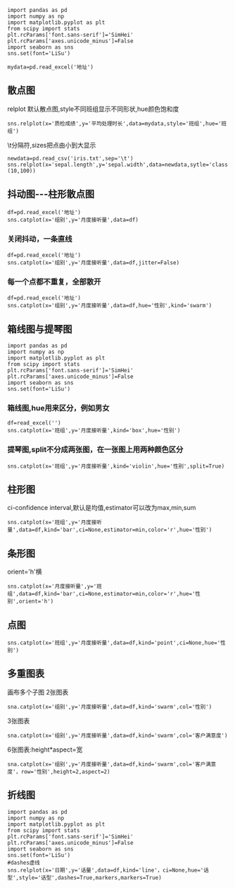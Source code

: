     import pandas as pd
    import numpy as np
    import matplotlib.pyplot as plt
    from scipy import stats
    plt.rcParams['font.sans-serif']='SimHei'
    plt.rcParams['axes.unicode_minus']=False
    import seaborn as sns
    sns.set(font='LiSu')

    mydata=pd.read_excel('地址')

## 散点图

relplot 默认散点图,style不同班组显示不同形状,hue颜色饱和度

    sns.relplot(x='质检成绩',y='平均处理时长',data=mydata,style='班组',hue='班组')

\t分隔符,sizes把点由小到大显示

    newdata=pd.read_csv('iris.txt',sep='\t')
    sns.relplot(x='sepal.length',y='sepal.width',data=newdata,sytle='class',hue='class',sizes=(10,100))


## 抖动图---柱形散点图

    df=pd.read_excel('地址')
    sns.catplot(x='组别',y='月度接听量',data=df)

### 关闭抖动，一条直线

    df=pd.read_excel('地址')
    sns.catplot(x='组别',y='月度接听量',data=df,jitter=False)
    
### 每一个点都不重复，全部散开

    df=pd.read_excel('地址')
    sns.catplot(x='组别',y='月度接听量',data=df,hue='性别',kind='swarm')
    
## 箱线图与提琴图

    import pandas as pd
    import numpy as np
    import matplotlib.pyplot as plt
    from scipy import stats
    plt.rcParams['font.sans-serif']='SimHei'
    plt.rcParams['axes.unicode_minus']=False
    import seaborn as sns
    sns.set(font='LiSu')
    
### 箱线图,hue用来区分，例如男女
    df=read_excel('')
    sns.catplot(x='班组',y='月度接听量',kind='box',hue='性别')
### 提琴图,split不分成两张图，在一张图上用两种颜色区分
    sns.catplot(x='班组',y='月度接听量',kind='violin',hue='性别',split=True)
    
## 柱形图

ci-confidence interval,默认是均值,estimator可以改为max,min,sum

    sns.catplot(x='班组',y='月度接听量',data=df,kind='bar',ci=None,estimator=min,color='r',hue='性别')
    
## 条形图
orient='h'横

    sns.catplot(x='月度接听量',y='班组',data=df,kind='bar',ci=None,estimator=min,color='r',hue='性别',orient='h')
    
## 点图

    sns.catplot(x='班组',y='月度接听量',data=df,kind='point',ci=None,hue='性别')
    
## 多重图表
画布多个子图
2张图表

    sna.catplot(x='组别',y='月度接听量',data=df,kind='swarm',col='性别')
    
3张图表

    sna.catplot(x='组别',y='月度接听量',data=df,kind='swarm',col='客户满意度')
    
6张图表:height*aspect=宽
    
    sna.catplot(x='组别',y='月度接听量',data=df,kind='swarm',col='客户满意度'，row='性别',height=2,aspect=2)
    
## 折线图

    import pandas as pd
    import numpy as np
    import matplotlib.pyplot as plt
    from scipy import stats
    plt.rcParams['font.sans-serif']='SimHei'
    plt.rcParams['axes.unicode_minus']=False
    import seaborn as sns
    sns.set(font='LiSu')
    #dashes虚线
    sns.relplot(x='日期',y='话量',data=df,kind='line'，ci=None,hue='话型',style='话型',dashes=True,markers,markers=True)


    
    
